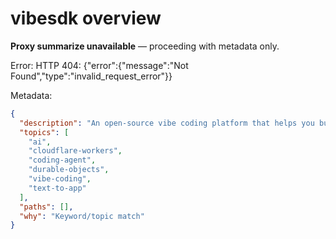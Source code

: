 # vibesdk overview

**Proxy summarize unavailable** — proceeding with metadata only.

Error: HTTP 404: {"error":{"message":"Not Found","type":"invalid_request_error"}}

Metadata:
```json
{
  "description": "An open-source vibe coding platform that helps you build your own vibe-coding platform, built entirely on Cloudflare stack ",
  "topics": [
    "ai",
    "cloudflare-workers",
    "coding-agent",
    "durable-objects",
    "vibe-coding",
    "text-to-app"
  ],
  "paths": [],
  "why": "Keyword/topic match"
}
```